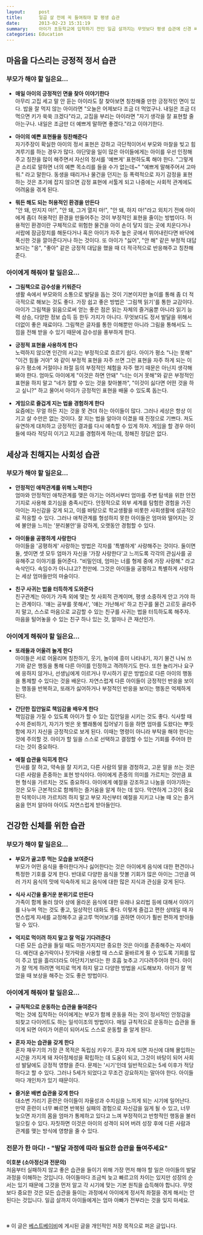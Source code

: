 ```yaml
---
layout:     post
title:      일곱 살 전에 꼭 들여줘야 할 평생 습관
date:       2013-02-23 15:31:19
summary:    아이가 초등학교에 입학하기 전인 일곱 살까지는 무엇보다 평생 습관에 신경 써야 한다. 본격적인 학습이 시작되기 전에 이전과는 전혀 다른 새로운 사회에서 아이가 잘 적응할 수 있도록 몸과 마음의 준비를 시켜야 하는 것. 정서적, 사회적, 신체적으로 필요한 평생 습관은 무엇인지 알아본다.
categories: Education
---
```


## 마음을 다스리는 긍정적 정서 습관

### 부모가 해야 할 일은요…

* **매일 아이의 긍정적인 면을 찾아 이야기한다**      
아무리 고집 세고 말 안 듣는 아이라도 잘 찾아보면 칭찬해줄 만한 긍정적인 면이 있다. 밥을 잘 먹지 않는 아이라면 "오늘은 어제보다 조금 더 먹었구나. 내일은 조금 더 먹으면 키가 쑥쑥 크겠다"라고, 고집을 부리는 아이라면 "자기 생각을 잘 표현할 줄 아는구나. 내일은 조금만 더 예쁘게 말하면 좋겠다."라고 이야기한다.

* **아이의 예쁜 표현들을 칭찬해준다**      
자기주장이 확실한 아이의 정서 표현은 강하고 극단적이어서 부모와 마찰을 빚고 힘겨루기를 하는 경우가 많다. 야단맞을 일이 많은 아이들에게는 아이를 우선 인정해주고 칭찬을 많이 해주면서 자신의 정서를 '예쁘게' 표현하도록 해야 한다. "그렇게 큰 소리로 말하면 너의 예쁜 목소리를 들을 수가 없는데~" "예쁘게 말해주어서 고마워." 라고 말한다. 동생을 때리거나 물건을 던지는 등 폭력적으로 자기 감정을 표현하는 것은 초기에 잡지 않으면 감정 표현에 서툴게 되고 나중에는 사회적 관계에도 어려움을 겪게 된다.

* **뭐든 해도 되는 허용적인 환경을 만든다**      
"안 돼, 만지지 마!", "안 돼, 그거 열지 마!", "안 돼, 하지 마!"라고 외치기 전에 아이에게 좀더 허용적인 환경을 만들어주는 것이 부정적인 표현을 줄이는 방법이다. 허용적인 환경이란 구체적으로 위험한 물건을 아이 손이 닿지 않는 곳에 치운다거나 서랍에 잠금장치를 해둔다거나 혹은 아이가 자주 높은 곳에서 뛰어내린다면 바닥에 푹신한 것을 깔아준다거나 하는 것이다. 또 아이가 "싫어", "안 해" 같은 부정적 대답보다는 "응", "좋아" 같은 긍정적 대답을 했을 때 더 적극적으로 반응해주고 칭찬해준다.


### 아이에게 해줘야 할 일은요…

* **그림책으로 감수성을 키워준다**      
생활 속에서 부모와의 소통으로 발달을 돕는 것이 기본이지만 놀이를 통해 좀 더 적극적으로 해보는 것도 좋다. 가장 쉽고 좋은 방법은 '그림책 읽기'를 통한 교감이다. 아이가 그림책을 읽음으로써 얻는 좋은 점은 읽는 자체의 즐거움뿐 아니라 읽기 능력 상승, 다양한 정보 습득 등 한두 가지가 아니다. 무엇보다도 정서 발달을 위해서 더없이 좋은 재료이다. 그림책은 글자를 통한 이해뿐만 아니라 그림을 통해서도 느낌을 전해 받을 수 있기 때문에 감수성을 풍부하게 한다.

* **긍정적 표현을 사용하게 한다**      
노력하지 않으면 인간의 사고는 부정적으로 흐르기 쉽다. 아이가 평소 "나는 못해" "이건 힘들 거야" 와 같이 부정적 표현을 자주 쓰면 그런 표현을 자주 하게 되는 이유가 평소에 거절이나 좌절 등의 부정적인 체험을 자주 했기 때문은 아닌지 생각해봐야 한다. 엄마도 아이에게 "이것은 하면 안돼" "너는 이거 못해"와 같은 부정적인 표현을 하지 말고 "네가 잘할 수 있는 것을 찾아볼까", "이것이 싫다면 어떤 것을 하고 싶니?" 하고 물어서 아이가 긍정적인 표현을 배울 수 있도록 돕는다.

* **게임으로 즐겁게 지는 법을 경험하게 한다**      
요즘에는 무얼 하든 지는 것을 못 견뎌 하는 아이들이 많다. 그러나 세상은 항상 이기고 살 수만은 없는 것이다. 잘 지는 법을 알아야 이겼을 때 진정으로 기쁘다. 져도 유연하게 대처하고 긍정적인 결과를 다시 예측할 수 있게 하자. 게임을 할 경우 아이들에 따라 적당히 이기고 지고를 경험하게 하는데, 정해진 정답은 없다.



## 세상과 친해지는 사회성 습관

### 부모가 해야 할 일은요…

* **안정적인 애착관계를 위해 노력한다**      
엄마와 안정적인 애착관계를 맺은 아기는 어려서부터 엄마를 주변 탐색을 위한 안전기지로 사용해 호기심을 충족시킨다. 안정적으로 외부 세계를 탐험한 경험을 가진 아이는 자신감을 갖게 되고, 이를 바탕으로 학교생활을 비롯한 사회생활에 성공적으로 적응할 수 있다. 그러나 애착관계를 형성하지 못한 아이들은 엄마와 떨어지는 것에 불안을 느끼는 '분리불안'을 강하게, 오랫동안 경험할 수 있다.

* **아이들을 공평하게 사랑한다**      
아이들을 '공평하게' 사랑하는 방법은 각자를 '특별하게' 사랑해주는 것이다. 둘이면 둘, 셋이면 셋 모두 엄마가 자신을 '가장 사랑한다'고 느끼도록 각각의 관심사를 공유해주고 이야기를 들어준다. "비밀인데, 엄마는 너를 형제 중에 가장 사랑해." 라고 속삭인다. 속임수가 아니냐고? 천만에. 그것은 아이들을 공평하고 특별하게 사랑하는 세상 엄마들만의 마술이다.

* **친구 사귀는 법을 터득하게 도와준다**      
친구관계는 아이가 가족 외에 맺는 첫 사회적 관계이며, 평생 소중하게 안고 가야 하는 관계이다. '얘는 공부를 못해서', '얘는 가난해서' 하고 친구를 물건 고르듯 골라주지 말고, 스스로 마음으로 교감할 수 있는 친구를 사귀는 법을 터득하도록 해주자. 마음을 털어놓을 수 있는 친구 하나 있는 것, 얼마나 큰 재산인가.


### 아이에게 해줘야 할 일은요…

* **또래들과 어울려 놀게 한다**      
아이들은 서로 어울리며 칭찬하기, 웃기, 놀이에 흥미 나타내기, 자기 물건 나눠 쓰기와 같은 행동을 통해 다른 아이를 인정하고 격려하기도 한다. 또한 놀리거나 요구에 응하지 않거나, 선생님에게 이르거나 무시하기 같은 방법으로 다른 아이의 행동을 통제할 수 있다는 것을 배운다. 자연스럽게 다른 아이들이 긍정적인 반응을 보이는 행동을 반복하고, 또래가 싫어하거나 부정적인 반응을 보이는 행동은 억제하게 된다.

* **간단한 집안일로 책임감을 배우게 한다**      
책임감을 가질 수 있도록 아이가 할 수 있는 집안일을 시키는 것도 좋다. 식사할 때 수저 준비하기, 자기가 벗은 옷 빨래통에 집어넣기 등을 하면 엄마를 도왔다는 뿌듯함에 자기 자신을 긍정적으로 보게 된다. 이때는 명령이 아니라 부탁을 해야 한다는 것에 주의할 것. 아이가 할 일을 스스로 선택하고 결정할 수 있는 기회를 주어야 한다는 것이 중요하다.

* **예절 습관을 익히게 한다**      
인사를 잘 하고, 약속을 잘 지키고, 다른 사람의 말을 경청하고, 고운 말을 쓰는 것은 다른 사람을 존중하는 표현 방식이다. 아이에게 존중의 의미를 가르치는 것만큼 표현 형식을 가르치는 것도 중요하다. 아이에게 예절을 강조하고 나눔을 이야기하는 것은 모두 근본적으로 함께하는 즐거움을 알게 하는 데 있다. 막연하게 그것이 중요한 덕목이니까 가르치려 하지 말고 부모 자신부터 예절을 지키고 나눌 때 오는 즐거움을 먼저 알아야 아이도 자연스럽게 받아들인다.



## 건강한 신체를 위한 습관

### 부모가 해야 할 일은요…

* **부모가 골고루 먹는 모습을 보여준다**      
부모가 어떤 음식을 좋아한다거나 싫어한다는 것은 아이에게 음식에 대한 편견이나 특정한 기호를 갖게 한다. 반대로 다양한 음식을 맛볼 기회가 많은 아이는 그만큼 여러 가지 음식의 맛에 익숙하게 되고 음식에 대한 많은 지식과 관심을 갖게 된다.

* **식사 시간을 즐거운 분위기로 만든다**      
가족이 함께 둘러 앉아 상에 올라온 음식에 대한 유래나 요리법 등에 대해서 이야기를 나누며 먹는 것도 좋고, 일상적인 대화도 좋다. 이렇게 즐겁고 편한 상태일 때 자연스럽게 자세를 교정해주고 골고루 먹어보기를 권하면 아이가 훨씬 편하게 받아들일 수 있다.

* **억지로 먹이려 하지 말고 잘 먹길 기다려준다**      
다른 모든 습관을 들일 때도 마찬가지지만 중요한 것은 아이를 존중해주는 자세이다. 예컨대 숟가락이나 젓가락을 사용할 때 스스로 올바르게 쥘 수 있도록 기회를 많이 주고 밥을 흘리더라도 야단치기보다는 한 호흡 늦추고 기다려주어야 한다. 아이가 잘 먹게 하려면 억지로 먹게 하지 말고 다양한 방법을 시도해보자. 아이가 잘 먹었을 때 보상을 해주는 것도 좋은 방법이다.


### 아이에게 해줘야 할 일은요…

* **규칙적으로 운동하는 습관을 들여준다**      
먹는 것에 집착하는 아이에게는 부모가 함께 운동을 하는 것이 정서적인 안정감을 되찾고 다이어트도 하는 일석이조의 방법이다. 매일 규칙적으로 운동하는 습관을 들이게 되면 아이가 어른이 되어서도 스스로 운동할 줄 알게 된다.

* **혼자 자는 습관을 갖게 한다**      
혼자 재우기의 가장 큰 목적은 독립심 키우기. 혼자 자게 되면 자신에 대해 몰입하는 시간을 가지게 돼 자아정체성을 확립하는 데 도움이 되고, 그것이 바탕이 되어 사회성 발달에도 긍정적 영향을 준다. 문제는 '시기'인데 일반적으로는 5세 이후가 적당하다고 할 수 있다. 그러나 5세가 되었다고 무조건 강요하지는 말아야 한다. 아이들마다 개인차가 있기 때문이다.

* **즐거운 배변 습관을 갖게 한다**      
대소변 가리기 훈련은 아이들이 자율성과 수치심을 느끼게 되는 시기에 일어난다. 만약 훈련이 너무 빠르면 반복된 실패의 경험으로 자신감을 잃게 될 수 있고, 너무 늦으면 자기의 몸을 엄마가 통제하고 있다고 느껴 부정적이고 반항적인 행동을 불러일으킬 수 있다. 자칫하면 이것은 아이의 성격이 되어 버려 성장 후에 다른 사람과 관계를 맺는 방식에 영향을 줄 수 있다.



### 전문가 한 마디! - "발달 과정에 따라 필요한 습관을 들여주세요"	
**이호분 (소아정신과 전문의)**      
처음부터 실패하지 않고 좋은 습관을 들이기 위해 가장 먼저 해야 할 일은 아이들의 발달 과정을 이해하는 것입니다. 아이들마다 조금씩 늦고 빠르고의 차이는 있지만 성장의 순서는 있기 때문에 그것을 먼저 알고 각 시기에 맞는 기본 원칙을 습득해야 합니다. 무엇보다 중요한 것은 모든 습관을 들이는 과정에서 아이에게 정서적 좌절을 겪게 해서는 안 된다는 것입니다. 일곱 살까지 아이들에게는 엄마 아빠가 전부라는 것을 잊지 마세요.


<br /><br />
※ 이 글은 [베스트베이비](http://www.ibestbaby.co.kr)에 게시된 글을 개인적인 저장 목적으로 퍼온 글입니다.